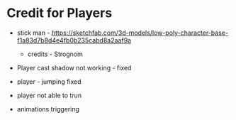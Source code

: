 # Credit for Players

* stick man - https://sketchfab.com/3d-models/low-poly-character-base-f1a83d7b8d4e4fb0b235cabd8a2aaf9a
    * credits - Strognom
    


* Player cast shadow not working - fixed
* player - jumping fixed
* player not able to trun
* animations triggering


